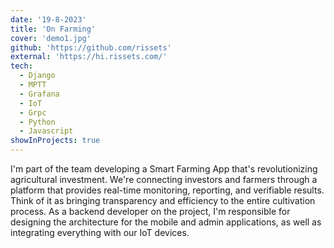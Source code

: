 ```yaml
---
date: '19-8-2023'
title: 'On Farming'
cover: 'demo1.jpg'
github: 'https://github.com/rissets'
external: 'https://hi.rissets.com/'
tech:
  - Django
  - MPTT
  - Grafana
  - IoT
  - Grpc
  - Python
  - Javascript
showInProjects: true
---
```


I'm part of the team developing a Smart Farming App that's revolutionizing agricultural investment. We're connecting investors and farmers through a platform that provides real-time monitoring, reporting, and verifiable results. Think of it as bringing transparency and efficiency to the entire cultivation process. As a backend developer on the project, I'm responsible for designing the architecture for the mobile and admin applications, as well as integrating everything with our IoT devices.
